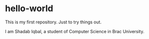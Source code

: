# hello-world
This is my first repository. Just to try things out. 


I am Shadab Iqbal, a student of Computer Science in Brac University. 
